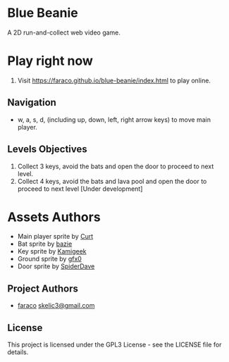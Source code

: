 # Blue Beanie

A 2D run-and-collect web video game.

# Play right now

1. Visit https://faraco.github.io/blue-beanie/index.html to play online.

## Navigation

* w, a, s, d, (including up, down, left, right arrow keys) to move main player.

## Levels Objectives
1. Collect 3 keys, avoid the bats and open the door to proceed to next level.
2. Collect 4 keys, avoid the bats and lava pool and open the door to proceed to next level [Under development]

# Assets Authors

* Main player sprite by [Curt]( https://opengameart.org/content/rpg-character)
* Bat sprite by [bazie](https://opengameart.org/users/bagzie)
* Key sprite by [Kamigeek](https://opengameart.org/users/kamigeek)
* Ground sprite by [gfx0](https://opengameart.org/users/gfx0)
* Door sprite by [SpiderDave](https://opengameart.org/users/spiderdave)

## Project Authors

* [faraco](https://github.com/faraco) <skelic3@gmail.com>
        
## License

This project is licensed under the GPL3 License - see the LICENSE file for details.
    